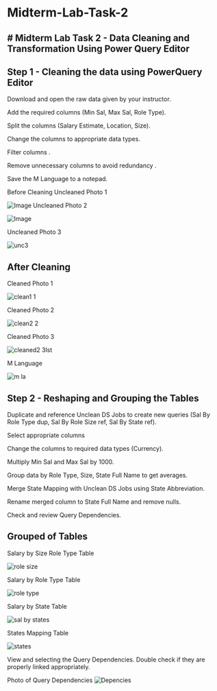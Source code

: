 # Midterm-Lab-Task-2
## # Midterm Lab Task 2 - Data Cleaning and Transformation Using Power Query Editor
## Step 1 - Cleaning the data using PowerQuery Editor
Download and open the raw data given by your instructor.

Add the required columns (Min Sal, Max Sal, Role Type).

Split the columns (Salary Estimate, Location, Size).

Change the columns to appropriate data types.

Filter columns .

Remove unnecessary columns to avoid redundancy .

Save the M Language to a notepad.

Before Cleaning
Uncleaned Photo 1

![Image](https://github.com/user-attachments/assets/5efe1018-2ce7-4e40-8c9a-0dde85dddc59)
 Uncleaned Photo 2
 
![Image](https://github.com/user-attachments/assets/e1ebc394-b25a-46be-bf46-ccad1cd37afa)

Uncleaned Photo 3

![unc3](https://github.com/user-attachments/assets/15f3aa79-e7ab-4f60-81c3-40bb8d8cc0d5)

## After Cleaning

Cleaned Photo  1

![clean1 1](https://github.com/user-attachments/assets/0e306f12-0318-437f-833a-998a537d3680)



Cleaned Photo 2

![clean2 2](https://github.com/user-attachments/assets/18cfbbc2-6cad-4577-b21b-5b4f679c0492)


Cleaned Photo 3

![cleaned2 3lst](https://github.com/user-attachments/assets/30a6d45b-df44-480a-a0d8-dc1c3ef78b56)


M Language

![m la](https://github.com/user-attachments/assets/cec57896-3bd2-4299-939a-2b6933742b9e)


## Step 2 - Reshaping and Grouping the Tables
Duplicate and reference Unclean DS Jobs to create new queries (Sal By Role Type dup, Sal By Role Size ref, Sal By State ref).

Select appropriate columns 

Change the columns to required data types (Currency).

Multiply Min Sal and Max Sal by 1000.

Group data by Role Type, Size, State Full Name to get averages.

Merge State Mapping with Unclean DS Jobs using State Abbreviation.

Rename merged column to State Full Name and remove nulls.

Check and review Query Dependencies.

## Grouped of Tables
Salary by Size Role Type Table


![role size](https://github.com/user-attachments/assets/08b04a29-c82c-4960-99ac-3cfaac99721b)

Salary by Role Type Table


![role type](https://github.com/user-attachments/assets/d2a530bb-4cd1-4e5c-bfe1-608d22e34cc8)


Salary by State Table

![sal by states](https://github.com/user-attachments/assets/d1298da2-d48d-4b6d-a828-5259425c3e34)



States Mapping Table

![states](https://github.com/user-attachments/assets/d837f248-7887-4e4a-970e-0d2111794871)


 View and selecting the Query Dependencies.
Double check if they are properly linked appropriately.

Photo of Query Dependencies
![Depencies](https://github.com/user-attachments/assets/6f226dfb-c995-4066-9a03-3004db22ac1c)
